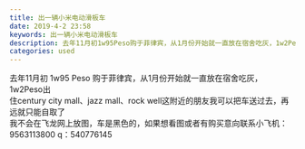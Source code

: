```yaml
---
title: 出一辆小米电动滑板车
date: 2019-4-2 23:58
keywords: 出一辆小米电动滑板车
description: 去年11月初1w95Peso购于菲律宾，从1月份开始就一直放在宿舍吃灰，1w2Peso出住centurycitymall、jazzmall、rockwell这附近的朋友我可以把车送过去，再远就只能自取了我不会在飞龙网上放图，车是黑色的，如果
categories: used
---
```

<td class="t_f" id="postmessage_3379313">

去年11月初 1w95 Peso 购于菲律宾，从1月份开始就一直放在宿舍吃灰，1w2Peso出<br/>
住century city mall、jazz mall、rock well这附近的朋友我可以把车送过去，再远就只能自取了<br/>
我不会在飞龙网上放图，车是黑色的，如果想看图或者有购买意向联系小飞机：9563113800 q：540776145<br/>
</td>
